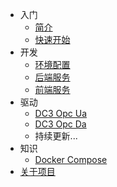 - 入门
  - [简介](home.md)
  - [快速开始](code/quick-start.md)
- 开发
  - [环境配置](code/environment.md)
  - [后端服务](code/idea-start.md)
  - [前端服务](code/web-ui.md#构建-demo-web-ui)
- 驱动
  - [DC3 Opc Ua](driver/opc-ua.md)
  - [DC3 Opc Da](driver/opc-da.md)
  - 持续更新...
- 知识
  - [Docker Compose](docker/docker-compose.md)
- [关于项目](about.md)
